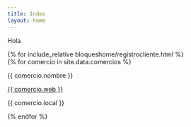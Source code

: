 ```yaml
---
title: Index
layout: home
---
```


Hola

<div>
{% for include_relative bloqueshome/registrocliente.html %}
</div>


<div>
    {% for comercio in site.data.comercios %}
    <div class="{{ comercio.categoria }}">
        <p> {{ comercio.nombre }} </p>
        <a href="{{ comercio.web }}">
          {{ comercio.web }}
        </a>
        <p> {{ comercio.local }}</p>
</div>
    {% endfor %}
    </div>
